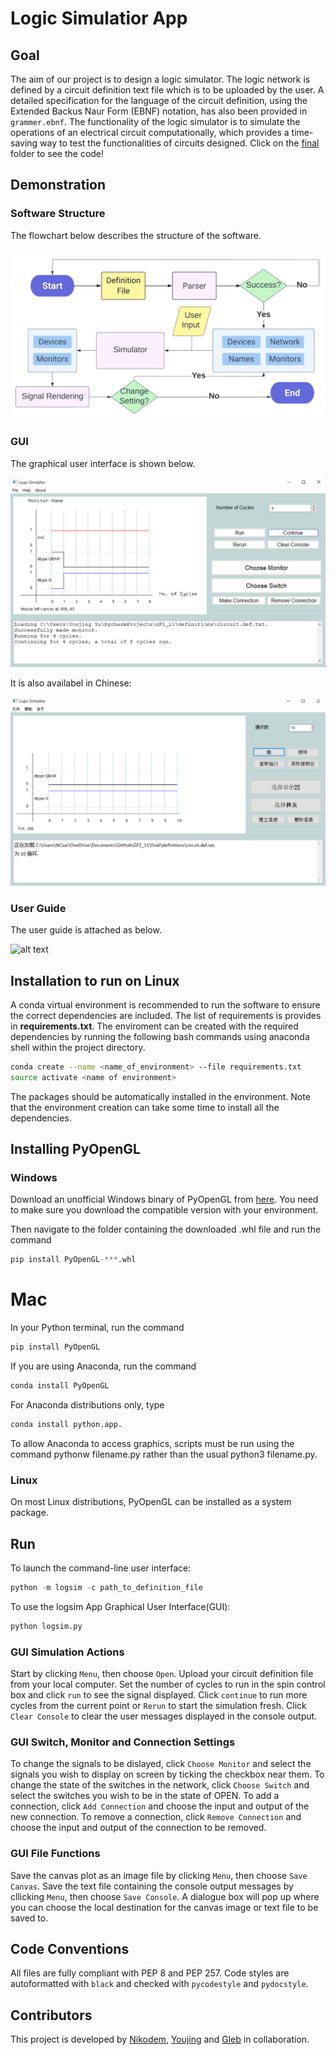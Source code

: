 # Logic Simulatior App

## Goal
The aim of our project is to design a logic simulator. The logic network is defined by a circuit definition text file which is to be uploaded by the user. A detailed specification for the language of the circuit definition, using the Extended Backus Naur Form (EBNF) notation, has also been provided in `grammer.ebnf`. The functionality of the logic simulator is to simulate the operations of an electrical circuit computationally, which provides a time-saving way to test the functionalities of circuits designed. Click on the [final](https://github.com/YoujingYu99/logic_simulator/tree/main/final) folder to see the code!

## Demonstration
### Software Structure
The flowchart below describes the structure of the software.

![alt text](https://github.com/YoujingYu99/logic_simulator/blob/main/plots/software_structure.png?raw=true)

### GUI
The graphical user interface is shown below.

![alt text](https://github.com/YoujingYu99/logic_simulator/blob/main/plots/whole.jpg?raw=true)

It is also availabel in Chinese:

![alt text](https://github.com/YoujingYu99/logic_simulator/blob/main/plots/chinese.png?raw=true)

### User Guide
The user guide is attached as below.

![alt text](https://github.com/YoujingYu99/logic_simulator/blob/main/plots/user_guide.jpg?raw=true)

## Installation to run on Linux

A conda virtual environment is recommended to run the software to ensure the correct dependencies are included. The list of requirements is provides in **requirements.txt**. The enviroment can be created with the required dependencies by running the following bash commands using anaconda shell within the project directory.


```bash
conda create --name <name_of_environment> --file requirements.txt
source activate <name of environment>
```
The packages should be automatically installed in the environment. Note that the environment creation can take some time to install all the dependencies.


## Installing PyOpenGL
### Windows
Download an unofficial Windows binary of PyOpenGL from [here](https://www.lfd.uci.edu/~gohlke/pythonlibs/#pyopengl). You need to make sure you download the compatible version with your environment.  

Then navigate to the folder containing the downloaded .whl file and run the command 
```python
pip install PyOpenGL-***.whl
```

# Mac
In your Python terminal, run the command 
```python
pip install PyOpenGL
```
If you are using Anaconda, run the command
```python
conda install PyOpenGL
```
For Anaconda distributions only, type 
```python
conda install python.app. 
```
To allow Anaconda to access graphics, scripts must be run using the command pythonw filename.py rather than the usual python3 filename.py.

### Linux
On most Linux distributions, PyOpenGL can be installed as a system package.

## Run

To launch the command-line user interface:

```python
python -m logsim -c path_to_definition_file

```

To use the logsim App Graphical User Interface(GUI):

```python
python logsim.py
```
### GUI Simulation Actions
Start by clicking `Menu`, then choose `Open`. Upload your circuit definition file from your local computer.
Set the number of cycles to run in the spin control box and click `run` to see the signal displayed.
Click `continue` to run more cycles from the current point or `Rerun` to start the simulation fresh. Click `Clear Console` to clear the user messages displayed in the console output.

### GUI Switch, Monitor and Connection Settings
To change the signals to be dislayed, click `Choose Monitor` and select the signals you wish to display on screen by ticking the checkbox near them. To change the state of the switches in the network, click `Choose Switch` and select the switches you wish to be in the state of OPEN. To add a connection, click `Add Connection` and choose the input and output of the new connection. To remove a connection, click `Remove Connection` and choose the input and output of the connection to be removed. 

### GUI File Functions
Save the canvas plot as an image file by clicking `Menu`, then choose `Save Canvas`. Save the text file containing the console output messages by cllicking `Menu`, then choose `Save Console`. A dialogue box will pop up where you can choose the local destination for the canvas image or text file to be saved to.

## Code Conventions
All files are fully compliant with PEP 8 and PEP 257. Code styles are autoformatted with `black` and checked with `pycodestyle` and `pydocstyle`.

## Contributors
This project is developed by [Nikodem](https://github.com/nczarli), [Youjing](https://github.com/YoujingYu99) and [Gleb](https://github.com/hv275) in collaboration.

